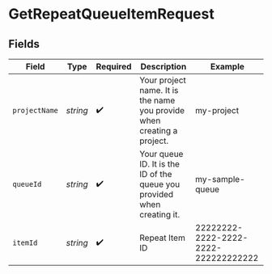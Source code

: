 # GetRepeatQueueItemRequest


## Fields

| Field                                                                   | Type                                                                    | Required                                                                | Description                                                             | Example                                                                 |
| ----------------------------------------------------------------------- | ----------------------------------------------------------------------- | ----------------------------------------------------------------------- | ----------------------------------------------------------------------- | ----------------------------------------------------------------------- |
| `projectName`                                                           | *string*                                                                | :heavy_check_mark:                                                      | Your project name. It is the name you provide when creating a project.  | my-project                                                              |
| `queueId`                                                               | *string*                                                                | :heavy_check_mark:                                                      | Your queue ID. It is the ID of the queue you provided when creating it. | my-sample-queue                                                         |
| `itemId`                                                                | *string*                                                                | :heavy_check_mark:                                                      | Repeat Item ID                                                          | 22222222-2222-2222-2222-222222222222                                    |